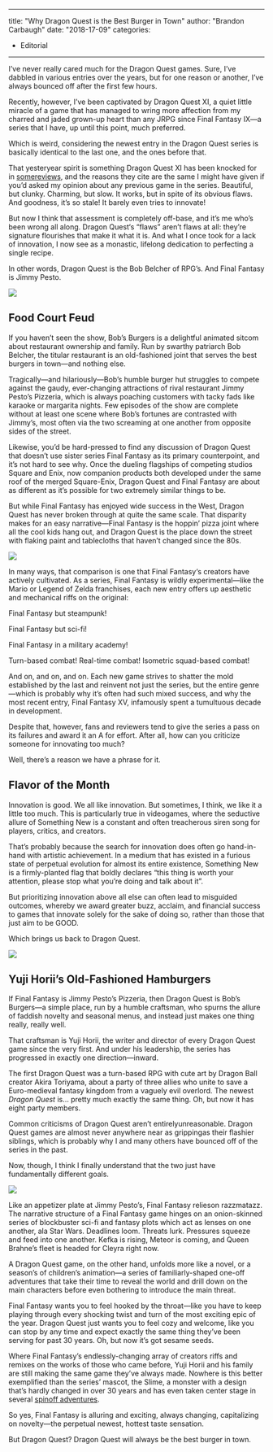 
---
title: "Why Dragon Quest is the Best Burger in Town"
author: "Brandon Carbaugh"
date: "2018-17-09"
categories:
- Editorial
---

I&#8217;ve never really cared much for the Dragon Quest games. Sure, I&#8217;ve dabbled in various entries over the years, but for one reason or another, I&#8217;ve always bounced off after the first few hours.

Recently, however, I&#8217;ve been captivated by Dragon Quest XI, a quiet little miracle of a game that has managed to wring more affection from my charred and jaded grown-up heart than any JRPG since Final Fantasy IX—a series that I have, up until this point, much preferred. 

Which is weird, considering the newest entry in the Dragon Quest series is basically identical to the last one, and the ones before that.

That yesteryear spirit is something Dragon Quest XI has been knocked for in [some](https://www.gameinformer.com/review/dragon-quest-xi-echoes-of-an-elusive-age/relying-on-the-past)[reviews](https://www.polygon.com/2018/8/28/17763578/dragon-quest-11-review-ps4-pc), and the reasons they cite are the same I might have given if you&#8217;d asked my opinion about any previous game in the series. Beautiful, but clunky. Charming, but slow. It works, but in spite of its obvious flaws. And goodness, it&#8217;s so stale! It barely even tries to innovate!

But now I think that assessment is completely off-base, and it&#8217;s me who&#8217;s been wrong all along. Dragon Quest&#8216;s “flaws” aren&#8217;t flaws at all: they&#8217;re signature flourishes that make it what it is. And what I once took for a lack of innovation, I now see as a monastic, lifelong dedication to perfecting a single recipe.

In other words, Dragon Quest is the Bob Belcher of RPG&#8217;s. And Final Fantasy is Jimmy Pesto.

![](https://i0.wp.com/vrvblog.co/wp-content/uploads/2018/09/image1-4.jpg?resize=1170%2C658&#038;ssl=1)

## Food Court Feud

If you haven&#8217;t seen the show, Bob&#8217;s Burgers is a delightful animated sitcom about restaurant ownership and family. Run by swarthy patriarch Bob Belcher, the titular restaurant is an old-fashioned joint that serves the best burgers in town—and nothing else. 

Tragically—and hilariously—Bob&#8217;s humble burger hut struggles to compete against the gaudy, ever-changing attractions of rival restaurant Jimmy Pesto&#8217;s Pizzeria, which is always poaching customers with tacky fads like karaoke or margarita nights. Few episodes of the show are complete without at least one scene where Bob&#8217;s fortunes are contrasted with Jimmy’s, most often via the two screaming at one another from opposite sides of the street.

Likewise, you&#8217;d be hard-pressed to find any discussion of Dragon Quest that doesn&#8217;t use sister series Final Fantasy as its primary counterpoint, and it&#8217;s not hard to see why. Once the dueling flagships of competing studios Square and Enix, now companion products both developed under the same roof of the merged Square-Enix, Dragon Quest and Final Fantasy are about as different as it&#8217;s possible for two extremely similar things to be.

But while Final Fantasy has enjoyed wide success in the West, Dragon Quest has never broken through at quite the same scale. That disparity makes for an easy narrative—Final Fantasy is the hoppin&#8217; pizza joint where all the cool kids hang out, and Dragon Quest is the place down the street with flaking paint and tablecloths that haven’t changed since the 80s.

![](https://i2.wp.com/vrvblog.co/wp-content/uploads/2018/09/image4-4.png?resize=1170%2C657&#038;ssl=1)

In many ways, that comparison is one that Final Fantasy&#8216;s creators have actively cultivated. As a series, Final Fantasy is wildly experimental—like the Mario or Legend of Zelda franchises, each new entry offers up aesthetic and mechanical riffs on the original:

Final Fantasy but steampunk!

Final Fantasy but sci-fi!

Final Fantasy in a military academy!

Turn-based combat! Real-time combat! Isometric squad-based combat!

And on, and on, and on. Each new game strives to shatter the mold established by the last and reinvent not just the series, but the entire genre—which is probably why it’s often had such mixed success, and why the most recent entry, Final Fantasy XV, infamously spent a tumultuous decade in development.

Despite that, however, fans and reviewers tend to give the series a pass on its failures and award it an A for effort. After all, how can you criticize someone for innovating too much?

Well, there&#8217;s a reason we have a phrase for it.

## Flavor of the Month

Innovation is good. We all like innovation. But sometimes, I think, we like it a little too much. This is particularly true in videogames, where the seductive allure of Something New is a constant and often treacherous siren song for players, critics, and creators.

That&#8217;s probably because the search for innovation does often go hand-in-hand with artistic achievement. In a medium that has existed in a furious state of perpetual evolution for almost its entire existence, Something New is a firmly-planted flag that boldly declares “this thing is worth your attention, please stop what you’re doing and talk about it”.

But prioritizing innovation above all else can often lead to misguided outcomes, whereby we award greater buzz, acclaim, and financial success to games that innovate solely for the sake of doing so, rather than those that just aim to be GOOD.

Which brings us back to Dragon Quest.

![](https://i2.wp.com/vrvblog.co/wp-content/uploads/2018/09/image3-6.png?resize=1170%2C621&#038;ssl=1)

## Yuji Horii’s Old-Fashioned Hamburgers

If Final Fantasy is Jimmy Pesto&#8217;s Pizzeria, then Dragon Quest is Bob&#8217;s Burgers—a simple place, run by a humble craftsman, who spurns the allure of faddish novelty and seasonal menus, and instead just makes one thing really, really well.

That craftsman is Yuji Horii, the writer and director of every Dragon Quest game since the very first. And under his leadership, the series has progressed in exactly one direction—inward. 

The first Dragon Quest was a turn-based RPG with cute art by Dragon Ball creator Akira Toriyama, about a party of three allies who unite to save a Euro-medieval fantasy kingdom from a vaguely evil overlord. The newest *Dragon Quest* is… pretty much exactly the same thing. Oh, but now it has eight party members.

Common criticisms of Dragon Quest aren’t entirelyunreasonable. Dragon Quest games are almost never anywhere near as grippingas their flashier siblings, which is probably why I and many others have bounced off of the series in the past.

Now, though, I think I finally understand that the two just have fundamentally different goals.

![](https://i2.wp.com/vrvblog.co/wp-content/uploads/2018/09/image2-3.jpg?resize=1170%2C780&#038;ssl=1)

Like an appetizer plate at Jimmy Pesto&#8217;s, Final Fantasy relieson razzmatazz. The narrative structure of a Final Fantasy game hinges on an onion-skinned series of blockbuster sci-fi and fantasy plots which act as lenses on one another, ala Star Wars. Deadlines loom. Threats lurk. Pressures squeeze and feed into one another. Kefka is rising, Meteor is coming, and Queen Brahne&#8217;s fleet is headed for Cleyra right now. 

A Dragon Quest game, on the other hand, unfolds more like a novel, or a season&#8217;s of children&#8217;s animation—a series of familiarly-shaped one-off adventures that take their time to reveal the world and drill down on the main characters before even bothering to introduce the main threat.

Final Fantasy wants you to feel hooked by the throat—like you have to keep playing through every shocking twist and turn of the most exciting epic of the year. Dragon Quest just wants you to feel cozy and welcome, like you can stop by any time and expect exactly the same thing they&#8217;ve been serving for past 30 years. Oh, but now it’s got sesame seeds.

Where Final Fantasy’s endlessly-changing array of creators riffs and remixes on the works of those who came before, Yuji Horii and his family are still making the same game they’ve always made. Nowhere is this better exemplified than the series’ mascot, the Slime, a monster with a design that’s hardly changed in over 30 years and has even taken center stage in several [spinoff adventures](https://en.wikipedia.org/wiki/Dragon_Quest_Heroes:_Rocket_Slime).

So yes, Final Fantasy is alluring and exciting, always changing, capitalizing on novelty—the perpetual newest, hottest taste sensation.

But Dragon Quest? Dragon Quest will always be the best burger in town.
